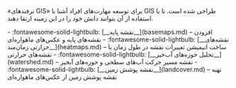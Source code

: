  «ترفندهای GIS» برای توسعه مهارت‌های افراد آشنا با GIS طراحی شده است. تا با استفاده از آن بتوانند دانش خود را در این زمینه ارتقا دهند.

<div class="grid cards" markdown>
- :fontawesome-solid-lightbulb: [__نقشه پایه__](basemaps.md) – افزودن نقشه‌های پایه و عکس‌های ماهواره‌ای
- :fontawesome-solid-lightbulb: [__نقشه‌‌های حرارتی زمان‌مند__](heatmaps.md) – ساخت انیمیشن تغییرات نقشه در طول زمان با نقشه‌های حرارتی 
- :fontawesome-solid-lightbulb: [__تحلیل حوزه‌های آب‌خیز__](watershed.md) – نقشه مسیر حرکت آب‌های سطحی و حوزه‌های آبخیز
- :fontawesome-solid-lightbulb: [__نقشه پوشش زمین__](landcover.md) – تهیه نقشه پوشش زمین از عکس‌های ماهواره‌ای
<!-- - :fontawesome-solid-lightbulb: __تحلیل‌های ترافیکی__ – یافتن مکان مناسب برای ایستگاه آتشنشانی جدید بر اساس دسترسی و پوشش جمعیتی
- :fontawesome-solid-lightbulb: __تحلیل های جمعیتی و اجتماعی__ – تغییرات جمعیتی/ اجتماعی بین سرشماری ۱۳۸۵ و ۱۳۹۵ و ارتباط آن با نحوه پراکنش ویروس کرونا -->

</div>